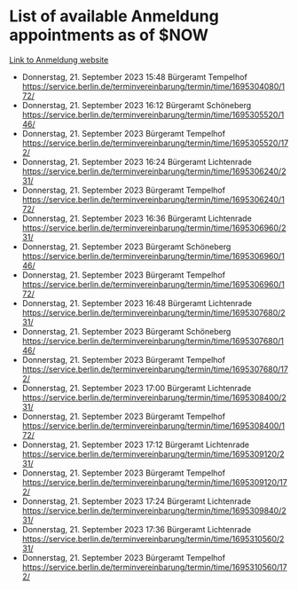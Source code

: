# List of available Anmeldung appointments as of $NOW
[Link to Anmeldung website](https://service.berlin.de/terminvereinbarung/termin/tag.php?termin=1&anliegen[]=120686&dienstleisterlist=122210,122217,327316,122219,327312,122227,327314,122231,327346,122243,327348,122254,122252,329742,122260,329745,122262,329748,122271,327278,122273,327274,122277,327276,330436,122280,327294,122282,327290,122284,327292,122291,327270,122285,327266,122286,327264,122296,327268,150230,329760,122297,327286,122294,327284,122312,329763,122314,329775,122304,327330,122311,327334,122309,327332,317869,122281,327352,122279,329772,122283,122276,327324,122274,327326,122267,329766,122246,327318,122251,327320,122257,327322,122208,327298,122226,327300&herkunft=http%3A%2F%2Fservice.berlin.de%2Fdienstleistung%2F120686%2F)
- Donnerstag, 21. September 2023 15:48 Bürgeramt Tempelhof https://service.berlin.de/terminvereinbarung/termin/time/1695304080/172/
- Donnerstag, 21. September 2023 16:12 Bürgeramt Schöneberg https://service.berlin.de/terminvereinbarung/termin/time/1695305520/146/
- Donnerstag, 21. September 2023  Bürgeramt Tempelhof https://service.berlin.de/terminvereinbarung/termin/time/1695305520/172/
- Donnerstag, 21. September 2023 16:24 Bürgeramt Lichtenrade https://service.berlin.de/terminvereinbarung/termin/time/1695306240/231/
- Donnerstag, 21. September 2023  Bürgeramt Tempelhof https://service.berlin.de/terminvereinbarung/termin/time/1695306240/172/
- Donnerstag, 21. September 2023 16:36 Bürgeramt Lichtenrade https://service.berlin.de/terminvereinbarung/termin/time/1695306960/231/
- Donnerstag, 21. September 2023  Bürgeramt Schöneberg https://service.berlin.de/terminvereinbarung/termin/time/1695306960/146/
- Donnerstag, 21. September 2023  Bürgeramt Tempelhof https://service.berlin.de/terminvereinbarung/termin/time/1695306960/172/
- Donnerstag, 21. September 2023 16:48 Bürgeramt Lichtenrade https://service.berlin.de/terminvereinbarung/termin/time/1695307680/231/
- Donnerstag, 21. September 2023  Bürgeramt Schöneberg https://service.berlin.de/terminvereinbarung/termin/time/1695307680/146/
- Donnerstag, 21. September 2023  Bürgeramt Tempelhof https://service.berlin.de/terminvereinbarung/termin/time/1695307680/172/
- Donnerstag, 21. September 2023 17:00 Bürgeramt Lichtenrade https://service.berlin.de/terminvereinbarung/termin/time/1695308400/231/
- Donnerstag, 21. September 2023  Bürgeramt Tempelhof https://service.berlin.de/terminvereinbarung/termin/time/1695308400/172/
- Donnerstag, 21. September 2023 17:12 Bürgeramt Lichtenrade https://service.berlin.de/terminvereinbarung/termin/time/1695309120/231/
- Donnerstag, 21. September 2023  Bürgeramt Tempelhof https://service.berlin.de/terminvereinbarung/termin/time/1695309120/172/
- Donnerstag, 21. September 2023 17:24 Bürgeramt Lichtenrade https://service.berlin.de/terminvereinbarung/termin/time/1695309840/231/
- Donnerstag, 21. September 2023 17:36 Bürgeramt Lichtenrade https://service.berlin.de/terminvereinbarung/termin/time/1695310560/231/
- Donnerstag, 21. September 2023  Bürgeramt Tempelhof https://service.berlin.de/terminvereinbarung/termin/time/1695310560/172/
